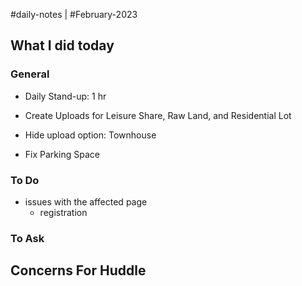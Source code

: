 #daily-notes | #February-2023

## What I did today


### General

- Daily Stand-up: 1 hr

- Create Uploads for Leisure Share, Raw Land, and Residential Lot
- Hide upload option: Townhouse
- Fix Parking Space

### To Do

- issues with the affected page
	- registration

### To Ask


## Concerns For Huddle

